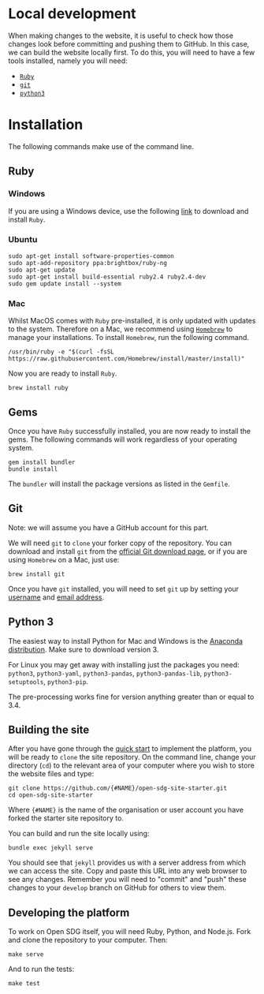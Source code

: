 <h1>Local development</h1>

When making changes to the website, it is useful to check how those changes look before committing and pushing them to GitHub. In this case, we can build the website locally first. To do this, you will need to have a few tools installed, namely you will need:

* [`Ruby`](https://www.ruby-lang.org/en/downloads/)
* [`git`](https://git-scm.com/)
* [`python3`](https://www.anaconda.com/download/)

# Installation

The following commands make use of the command line.

## Ruby

### Windows

If you are using a Windows device, use the following [link](https://www.ruby-lang.org/en/downloads/) to download and install `Ruby`.

### Ubuntu

```
sudo apt-get install software-properties-common
sudo apt-add-repository ppa:brightbox/ruby-ng
sudo apt-get update
sudo apt-get install build-essential ruby2.4 ruby2.4-dev
sudo gem update install --system
```

### Mac

Whilst MacOS comes with `Ruby` pre-installed, it is only updated with updates to the system. Therefore on a Mac, we recommend using [`Homebrew`](https://brew.sh/) to manage your installations. To install `Homebrew`, run the following command.

```
/usr/bin/ruby -e "$(curl -fsSL https://raw.githubusercontent.com/Homebrew/install/master/install)"
```

Now you are ready to install `Ruby`.

```
brew install ruby
```

## Gems

Once you have `Ruby` successfully installed, you are now ready to install the gems. The following commands will work regardless of your operating system.

```
gem install bundler
bundle install
```

The `bundler` will install the package versions as listed in the `Gemfile`.

## Git

Note: we will assume you have a GitHub account for this part.

We will need `git` to `clone` your forker copy of the repository. You can download and install `git` from the [official Git download page](https://git-scm.com/downloads), or if you are using `Homebrew` on a Mac, just use:

```
brew install git
```

Once you have `git` installed, you will need to set `git` up by setting your [username](https://help.github.com/articles/setting-your-username-in-git/) and [email address](https://help.github.com/articles/setting-your-email-in-git/).

## Python 3

The easiest way to install Python for Mac and Windows is the [Anaconda distribution](https://www.anaconda.com/download/). Make sure to download version 3.

For Linux you may get away with installing just the packages you need: `python3`, `python3-yaml`, `python3-pandas`, `python3-pandas-lib`, `python3-setuptools`, `python3-pip`.

The pre-processing works fine for version anything greater than or equal to 3.4.

## Building the site

After you have gone through the [quick start](quick-start.md) to implement the platform, you will be ready to `clone` the site repository. On the command line, change your directory (`cd`) to the relevant area of your computer where you wish to store the website files and type:

```
git clone https://github.com/{#NAME}/open-sdg-site-starter.git
cd open-sdg-site-starter
```

Where `{#NAME}` is the name of the organisation or user account you have forked the starter site repository to.

You can build and run the site locally using:

```
bundle exec jekyll serve
```

You should see that `jekyll` provides us with a server address from which we can access the site. Copy and paste this URL into any web browser to see any changes. Remember you will need to "commit" and "push" these changes to your `develop` branch on GitHub for others to view them.

## Developing the platform

To work on Open SDG itself, you will need Ruby, Python, and Node.js. Fork and clone the repository to your computer. Then:

```
make serve
```

And to run the tests:

```
make test
```
